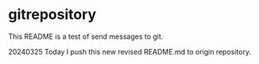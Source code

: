 # gitrepository
This README is a test of send messages to git.

20240325 
Today I push this new revised README.md to origin repository.
